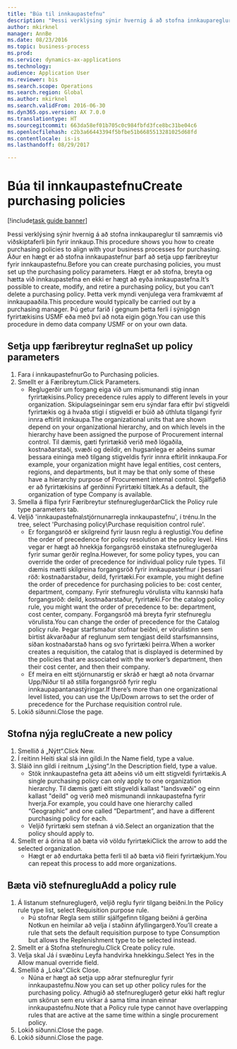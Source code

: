 ```yaml
--- 
title: "Búa til innkaupastefnu"
description: "Þessi verklýsing sýnir hvernig á að stofna innkaupareglur til samræmis við viðskiptaferli þín fyrir innkaup."
author: mkirknel
manager: AnnBe
ms.date: 08/23/2016
ms.topic: business-process
ms.prod: 
ms.service: dynamics-ax-applications
ms.technology: 
audience: Application User
ms.reviewer: bis
ms.search.scope: Operations
ms.search.region: Global
ms.author: mkirknel
ms.search.validFrom: 2016-06-30
ms.dyn365.ops.version: AX 7.0.0
ms.translationtype: HT
ms.sourcegitcommit: 663da58ef01b705c0c984fbfd3fce8bc31be04c6
ms.openlocfilehash: c2b3a66443394f5bfbe51b6685513281025d68fd
ms.contentlocale: is-is
ms.lasthandoff: 08/29/2017

---
```

# <a name="create-purchasing-policies"></a><span data-ttu-id="35a4c-103">Búa til innkaupastefnu</span><span class="sxs-lookup"><span data-stu-id="35a4c-103">Create purchasing policies</span></span>

[!include[task guide banner](../../includes/task-guide-banner.md)]

<span data-ttu-id="35a4c-104">Þessi verklýsing sýnir hvernig á að stofna innkaupareglur til samræmis við viðskiptaferli þín fyrir innkaup.</span><span class="sxs-lookup"><span data-stu-id="35a4c-104">This procedure shows you how to create purchasing policies to align with your business processes for purchasing.</span></span> <span data-ttu-id="35a4c-105">Áður en hægt er að stofna innkaupastefnur þarf að setja upp færibreytur fyrir innkaupastefnu.</span><span class="sxs-lookup"><span data-stu-id="35a4c-105">Before you can create purchasing policies, you must set up the purchasing policy parameters.</span></span> <span data-ttu-id="35a4c-106">Hægt er að stofna, breyta og hætta við innkaupastefna en ekki er hægt að eyða innkaupastefna.</span><span class="sxs-lookup"><span data-stu-id="35a4c-106">It’s possible to create, modify, and retire a purchasing policy, but you can’t delete a purchasing policy.</span></span> <span data-ttu-id="35a4c-107">Þetta verk myndi venjulega vera framkvæmt af innkaupaaðila.</span><span class="sxs-lookup"><span data-stu-id="35a4c-107">This procedure would typically be carried out by a purchasing manager.</span></span> <span data-ttu-id="35a4c-108">Þú getur farið í gegnum þetta ferli í sýnigögn fyrirtækisins USMF eða með því að nota eigin gögn.</span><span class="sxs-lookup"><span data-stu-id="35a4c-108">You can use this procedure in demo data company USMF or on your own data.</span></span>


## <a name="set-up-policy-parameters"></a><span data-ttu-id="35a4c-109">Setja upp færibreytur reglna</span><span class="sxs-lookup"><span data-stu-id="35a4c-109">Set up policy parameters</span></span>
1. <span data-ttu-id="35a4c-110">Fara í innkaupastefnur</span><span class="sxs-lookup"><span data-stu-id="35a4c-110">Go to Purchasing policies.</span></span>
2. <span data-ttu-id="35a4c-111">Smellt er á Færibreytum.</span><span class="sxs-lookup"><span data-stu-id="35a4c-111">Click Parameters.</span></span>
    * <span data-ttu-id="35a4c-112">Reglugerðir um forgang eiga við um mismunandi stig innan fyrirtækisins.</span><span class="sxs-lookup"><span data-stu-id="35a4c-112">Policy precedence rules apply to different levels in your organization.</span></span> <span data-ttu-id="35a4c-113">Skipulagseiningar sem eru sýndar fara eftir því stigveldi fyrirtækis og á hvaða stigi í stigveldi er búið að úthluta tilgangi fyrir innra eftirlit innkaupa.</span><span class="sxs-lookup"><span data-stu-id="35a4c-113">The organizational units that are shown depend on your organizational hierarchy, and on which levels in the hierarchy have been assigned the purpose of Procurement internal control.</span></span> <span data-ttu-id="35a4c-114">Til dæmis, gæti fyrirtækið verið með lögaðila, kostnaðarstaði, svæði og deildir, en hugsanlega er aðeins sumar þessara eininga með tilgang stigveldis fyrir innra eftirlit innkaupa.</span><span class="sxs-lookup"><span data-stu-id="35a4c-114">For example, your organization might have legal entities, cost centers, regions, and departments, but it may be that only some of these have a hierarchy purpose of Procurement internal control.</span></span> <span data-ttu-id="35a4c-115">Sjálfgefið er að fyrirtækisins af gerðinni Fyrirtæki tiltæk.</span><span class="sxs-lookup"><span data-stu-id="35a4c-115">As a default, the organization of type Company is available.</span></span>  
3. <span data-ttu-id="35a4c-116">Smella á flipa fyrir Færibreytur stefnureglugerðar</span><span class="sxs-lookup"><span data-stu-id="35a4c-116">Click the Policy rule type parameters tab.</span></span>
4. <span data-ttu-id="35a4c-117">Veljið 'innkaupastefna\stjórnunarregla innkaupastefnu', í trénu.</span><span class="sxs-lookup"><span data-stu-id="35a4c-117">In the tree, select 'Purchasing policy\Purchase requisition control rule'.</span></span>
    * <span data-ttu-id="35a4c-118">Er forgangsröð er skilgreind fyrir lausn reglu á reglustigi.</span><span class="sxs-lookup"><span data-stu-id="35a4c-118">You define the order of precedence for policy resolution at the policy level.</span></span> <span data-ttu-id="35a4c-119">Hins vegar er hægt að hnekkja forgangsröð einstaka stefnureglugerða fyrir sumar gerðir reglna.</span><span class="sxs-lookup"><span data-stu-id="35a4c-119">However, for some policy types, you can override the order of precedence for individual policy rule types.</span></span> <span data-ttu-id="35a4c-120">Til dæmis mætti skilgreina forgangsröð fyrir innkaupastefnur í þessari röð: kostnaðarstaður, deild, fyrirtæki.</span><span class="sxs-lookup"><span data-stu-id="35a4c-120">For example, you might define the order of precedence for purchasing policies to be: cost center, department, company.</span></span> <span data-ttu-id="35a4c-121">Fyrir stefnureglu vörulista viltu kannski hafa forgangsröð: deild, kostnaðarstaður, fyrirtæki.</span><span class="sxs-lookup"><span data-stu-id="35a4c-121">For the catalog policy rule, you might want the order of precedence to be: department, cost center, company.</span></span> <span data-ttu-id="35a4c-122">Forgangsröð má breyta fyrir stefnureglu vörulista.</span><span class="sxs-lookup"><span data-stu-id="35a4c-122">You can change the order of precedence for the Catalog policy rule.</span></span> <span data-ttu-id="35a4c-123">Þegar starfsmaður stofnar beiðni, er vörulistinn sem birtist ákvarðaður af reglunum sem tengjast deild starfsmannsins, síðan kostnaðarstað hans og svo fyrirtæki þeirra.</span><span class="sxs-lookup"><span data-stu-id="35a4c-123">When a worker creates a requisition, the catalog that is displayed is determined by the policies that are associated with the worker’s department, then their cost center, and then their company.</span></span>  
    * <span data-ttu-id="35a4c-124">Ef meira en eitt stjórnunarstig er skráð er hægt að nota örvarnar Upp/Niður til að stilla forgangsröð fyrir reglu innkaupapantanastýringar.</span><span class="sxs-lookup"><span data-stu-id="35a4c-124">If there’s more than one organizational level listed, you can use the Up/Down arrows to set the order of precedence for the Purchase requisition control rule.</span></span>  
5. <span data-ttu-id="35a4c-125">Lokið síðunni.</span><span class="sxs-lookup"><span data-stu-id="35a4c-125">Close the page.</span></span>

## <a name="create-a-new-policy"></a><span data-ttu-id="35a4c-126">Stofna nýja reglu</span><span class="sxs-lookup"><span data-stu-id="35a4c-126">Create a new policy</span></span>
1. <span data-ttu-id="35a4c-127">Smellið á „Nýtt“.</span><span class="sxs-lookup"><span data-stu-id="35a4c-127">Click New.</span></span>
2. <span data-ttu-id="35a4c-128">Í reitinn Heiti skal slá inn gildi.</span><span class="sxs-lookup"><span data-stu-id="35a4c-128">In the Name field, type a value.</span></span>
3. <span data-ttu-id="35a4c-129">Sláið inn gildi í reitnum „Lýsing“.</span><span class="sxs-lookup"><span data-stu-id="35a4c-129">In the Description field, type a value.</span></span>
    * <span data-ttu-id="35a4c-130">Stök innkaupastefna geta átt aðeins við um eitt stigveldi fyrirtækis.</span><span class="sxs-lookup"><span data-stu-id="35a4c-130">A single purchasing policy can only apply to one organization hierarchy.</span></span> <span data-ttu-id="35a4c-131">Til dæmis gæti eitt stigveldi kallast "landsvæði" og einn kallast "deild" og verið með mismunandi innkaupastefna fyrir hverja.</span><span class="sxs-lookup"><span data-stu-id="35a4c-131">For example, you could have one hierarchy called “Geographic” and one called “Department”, and have a different purchasing policy for each.</span></span>  
    * <span data-ttu-id="35a4c-132">Veljið fyrirtæki sem stefnan á við.</span><span class="sxs-lookup"><span data-stu-id="35a4c-132">Select an organization that the policy should apply to.</span></span>  
4. <span data-ttu-id="35a4c-133">Smellt er á örina til að bæta við völdu fyrirtæki</span><span class="sxs-lookup"><span data-stu-id="35a4c-133">Click the arrow to add the selected organization.</span></span>
    * <span data-ttu-id="35a4c-134">Hægt er að endurtaka þetta ferli til að bæta við fleiri fyrirtækjum.</span><span class="sxs-lookup"><span data-stu-id="35a4c-134">You can repeat this process to add more organizations.</span></span>  

## <a name="add-a-policy-rule"></a><span data-ttu-id="35a4c-135">Bæta við stefnureglu</span><span class="sxs-lookup"><span data-stu-id="35a4c-135">Add a policy rule</span></span>
1. <span data-ttu-id="35a4c-136">Á listanum stefnureglugerð, veljið reglu fyrir tilgang beiðni.</span><span class="sxs-lookup"><span data-stu-id="35a4c-136">In the Policy rule type list, select Requisition purpose rule.</span></span>
    * <span data-ttu-id="35a4c-137">Þú stofnar Regla sem stillir sjálfgefinn tilgang beiðni á gerðina Notkun en heimilar að velja í staðinn áfyllingargerð.</span><span class="sxs-lookup"><span data-stu-id="35a4c-137">You’ll create a rule that sets the default requisition purpose to type Consumption but allows the Replenishment type to be selected instead.</span></span>  
2. <span data-ttu-id="35a4c-138">Smellt er á Stofna stefnureglu.</span><span class="sxs-lookup"><span data-stu-id="35a4c-138">Click Create policy rule.</span></span>
3. <span data-ttu-id="35a4c-139">Velja skal Já í svæðinu Leyfa handvirka hnekkingu.</span><span class="sxs-lookup"><span data-stu-id="35a4c-139">Select Yes in the Allow manual override field.</span></span>
4. <span data-ttu-id="35a4c-140">Smellið á „Loka“.</span><span class="sxs-lookup"><span data-stu-id="35a4c-140">Click Close.</span></span>
    * <span data-ttu-id="35a4c-141">Núna er hægt að setja upp aðrar stefnureglur fyrir innkaupastefnu.</span><span class="sxs-lookup"><span data-stu-id="35a4c-141">Now you can set up other policy rules for the purchasing policy.</span></span>   <span data-ttu-id="35a4c-142">Athugið að stefnureglugerð getur ekki haft reglur um skörun sem eru virkar á sama tíma innan einnar innkaupastefnu.</span><span class="sxs-lookup"><span data-stu-id="35a4c-142">Note that a Policy rule type cannot have overlapping rules that are active at the same time within a single procurement policy.</span></span>  
5. <span data-ttu-id="35a4c-143">Lokið síðunni.</span><span class="sxs-lookup"><span data-stu-id="35a4c-143">Close the page.</span></span>
6. <span data-ttu-id="35a4c-144">Lokið síðunni.</span><span class="sxs-lookup"><span data-stu-id="35a4c-144">Close the page.</span></span>


